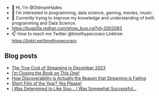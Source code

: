 - 👋 Hi, I’m @OldmanHades
- 👀 I’m interested in programming, data science, gaming, movies, music.
- 🌱 Currently trying to improve my knowledge and understanding of both programming and Data Science.
- https://bugzilla.redhat.com/show_bug.cgi?id=2002083
- 📫 How to reach me Twitter @timothypecoraro
Linktree: https://linktr.ee/timothypecoraro

## Blog posts
<!-- BLOG-POST-LIST:START -->
- [The True Cost of Streaming in December 2023](https://medium.com/@timothypecoraro/the-true-cost-of-streaming-in-december-2023-0eae985d9c4b?source=rss-5097f5c9b801------2)
- [I’m Closing the Book on This One!](https://medium.com/@timothypecoraro/im-closing-the-book-on-this-one-815e375367a6?source=rss-5097f5c9b801------2)
- [How Discoverability is Actually the Reason that Streaming is Failing](https://medium.com/@timothypecoraro/how-discoverability-is-actually-the-reason-that-streaming-is-failing-7173603d9b9e?source=rss-5097f5c9b801------2)
- [Short Film of the Year? Yes Please!](https://medium.com/@timothypecoraro/short-film-of-the-year-yes-please-ac4395151fb3?source=rss-5097f5c9b801------2)
- [I Was Determined to Like Sisu… I Was Somewhat Successful…](https://medium.com/@timothypecoraro/i-was-determined-to-like-sisu-i-was-somewhat-successful-d887ece05efd?source=rss-5097f5c9b801------2)
<!-- BLOG-POST-LIST:END -->

